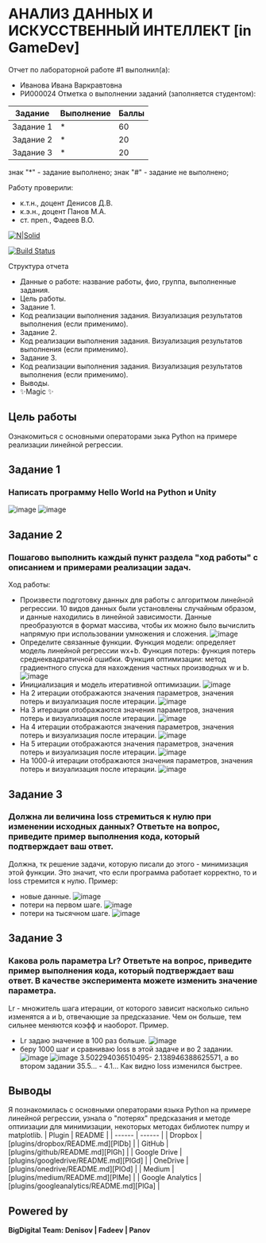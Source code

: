 # АНАЛИЗ ДАННЫХ И ИСКУССТВЕННЫЙ ИНТЕЛЛЕКТ [in GameDev]
Отчет по лабораторной работе #1 выполнил(а):
- Иванова Ивана Варкравтовна
- РИ000024
Отметка о выполнении заданий (заполняется студентом):

| Задание | Выполнение | Баллы |
| ------ | ------ | ------ |
| Задание 1 | * | 60 |
| Задание 2 | * | 20 |
| Задание 3 | * | 20 |

знак "*" - задание выполнено; знак "#" - задание не выполнено;

Работу проверили:
- к.т.н., доцент Денисов Д.В.
- к.э.н., доцент Панов М.А.
- ст. преп., Фадеев В.О.

[![N|Solid](https://cldup.com/dTxpPi9lDf.thumb.png)](https://nodesource.com/products/nsolid)

[![Build Status](https://travis-ci.org/joemccann/dillinger.svg?branch=master)](https://travis-ci.org/joemccann/dillinger)

Структура отчета

- Данные о работе: название работы, фио, группа, выполненные задания.
- Цель работы.
- Задание 1.
- Код реализации выполнения задания. Визуализация результатов выполнения (если применимо).
- Задание 2.
- Код реализации выполнения задания. Визуализация результатов выполнения (если применимо).
- Задание 3.
- Код реализации выполнения задания. Визуализация результатов выполнения (если применимо).
- Выводы.
- ✨Magic ✨

## Цель работы
Ознакомиться с основными операторами зыка Python на примере реализации линейной регрессии.

## Задание 1
### Написать программу Hello World на Python и Unity
![image](https://user-images.githubusercontent.com/104152574/192320376-f13f5d36-48f6-4758-a11d-e2343107567c.png)
![image](https://user-images.githubusercontent.com/104152574/192320573-4a63c5fd-df90-42b6-bc36-bc7ff6858c80.png)
## Задание 2
### Пошагово выполнить каждый пункт раздела "ход работы" с описанием и примерами реализации задач.
Ход работы:
- Произвести подготовку данных для работы с алгоритмом линейной регрессии. 10 видов данных были установлены случайным образом, и данные находились в линейной зависимости. Данные преобразуются в формат массива, чтобы их можно было вычислить напрямую при использовании умножения и сложения.
![image](https://user-images.githubusercontent.com/104152574/192322034-66d9d99e-af32-4b92-97fa-725fa9af1b37.png)
- Определите связанные функции. Функция модели: определяет модель линейной регрессии wx+b. Функция потерь: функция потерь среднеквадратичной ошибки. Функция оптимизации: метод градиентного спуска для нахождения частных производных w и b.
![image](https://user-images.githubusercontent.com/104152574/192324490-f3c613dc-5fb4-4ead-a49b-5f3ce40ffdd1.png)
- Инициализация и модель итеративной оптимизации.
![image](https://user-images.githubusercontent.com/104152574/192326236-12ea9143-d1fb-458e-a8a4-3a31186aa491.png)
- На 2 итерации отображаются значения параметров, значения потерь и визуализация после итерации.
![image](https://user-images.githubusercontent.com/104152574/192326514-3943c7e1-98b3-4480-b4d6-e702dad4c19c.png)
- На 3 итерации отображаются значения параметров, значения потерь и визуализация после итерации.
![image](https://user-images.githubusercontent.com/104152574/192326803-d80659bb-a29d-4b85-848b-791c1a856b52.png)
- На 4 итерации отображаются значения параметров, значения потерь и визуализация после итерации.
![image](https://user-images.githubusercontent.com/104152574/192326914-0f47cdf5-a33c-4787-8ef3-6acfa02bdfb0.png)
- На 5 итерации отображаются значения параметров, значения потерь и визуализация после итерации.
![image](https://user-images.githubusercontent.com/104152574/192327020-9cddd916-b405-4690-a1cd-ee93e62d9dc0.png)
- На 1000-й итерации отображаются значения параметров, значения потерь и визуализация после итерации.
![image](https://user-images.githubusercontent.com/104152574/192327139-b8a72e6a-2393-44a0-83bf-a89e87c27524.png)
## Задание 3
### Должна ли величина loss стремиться к нулю при изменении исходных данных? Ответьте на вопрос, приведите пример выполнения кода, который подтверждает ваш ответ.
Должна, тк решение задачи, которую писали до этого - минимизация этой функции. Это значит, что если программа работает корректно, то и loss стремится к нулю. Пример:
- новые данные.
![image](https://user-images.githubusercontent.com/104152574/192331909-13d01b64-26c8-4dcb-87ab-3ce3a84e4b60.png)
- потери на первом шаге.
![image](https://user-images.githubusercontent.com/104152574/192332711-e52903e6-579c-4c8b-b13a-c2a404ca680c.png)
- потери на тысячном шаге.
![image](https://user-images.githubusercontent.com/104152574/192332377-a104e91f-1a9b-49f8-85db-fab5923c3a03.png)

## Задание 3
### Какова роль параметра Lr? Ответьте на вопрос, приведите пример выполнения кода, который подтверждает ваш ответ. В качестве эксперимента можете изменить значение параметра.
Lr - множитель шага итерации, от которого зависит насколько сильно изменятся a и b, отвечающие за предсказание. Чем он больше, тем сильнее меняются коэфф и наоборот.  Пример.
- Lr задаю значение в 100 раз больше.
![image](https://user-images.githubusercontent.com/104152574/192334796-5cf34168-f0ed-4c44-8b48-1724bee3926c.png)
- беру 1000 шаг и сравниваю loss в этой задаче и во 2 задании.
![image](https://user-images.githubusercontent.com/104152574/192335220-f27206d3-a843-4ebe-91d1-9a32b34451b8.png)
![image](https://user-images.githubusercontent.com/104152574/192332377-a104e91f-1a9b-49f8-85db-fab5923c3a03.png)
3.502294036510495- 2.138946388625571, а во втором задании 35.5... - 4.1...
Как видно loss изменился быстрее.
## Выводы
Я познакомилась с основными операторами языка Python на примере линейной регрессии, узнала о "потерях" предсказания и методе оптиизации для минимизации, некоторых методах библиотек numpy и matplotlib.
| Plugin | README |
| ------ | ------ |
| Dropbox | [plugins/dropbox/README.md][PlDb] |
| GitHub | [plugins/github/README.md][PlGh] |
| Google Drive | [plugins/googledrive/README.md][PlGd] |
| OneDrive | [plugins/onedrive/README.md][PlOd] |
| Medium | [plugins/medium/README.md][PlMe] |
| Google Analytics | [plugins/googleanalytics/README.md][PlGa] |

## Powered by

**BigDigital Team: Denisov | Fadeev | Panov**
